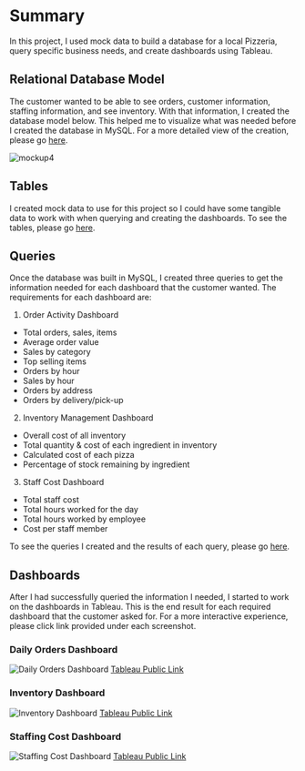 # Summary

In this project, I used mock data to build a database for a local Pizzeria, query specific business needs, and create dashboards using Tableau.

## Relational Database Model

The customer wanted to be able to see orders, customer information, staffing information, and see inventory. With that information, I created the database model below. This helped me to visualize what was needed before I created the database in MySQL. For a more detailed view of the creation, please go [here](https://github.com/darionruiz/SQL-Database-Project/tree/personal_projects/3-database-creation).

![mockup4](https://user-images.githubusercontent.com/104656507/193480515-6b345d36-70f0-4759-b404-c09fe0f1548f.png)

## Tables

I created mock data to use for this project so I could have some tangible data to work with when querying and creating the dashboards. To see the tables, please go [here](https://github.com/darionruiz/SQL-Database-Project/tree/personal_projects/4-tables).

## Queries

Once the database was built in MySQL, I created three queries to get the information needed for each dashboard that the customer wanted. The requirements for each dashboard are:

1. Order Activity Dashboard
- Total orders, sales, items
- Average order value
- Sales by category
- Top selling items
- Orders by hour
- Sales by hour
- Orders by address
- Orders by delivery/pick-up

2. Inventory Management Dashboard
- Overall cost of all inventory 
- Total quantity & cost of each ingredient in inventory
- Calculated cost of each pizza
- Percentage of stock remaining by ingredient

3. Staff Cost Dashboard
- Total staff cost
- Total hours worked for the day
- Total hours worked by employee
- Cost per staff member

To see the queries I created and the results of each query, please go [here](https://github.com/darionruiz/SQL-Database-Project/tree/personal_projects/5-queries-and-results).

## Dashboards

After I had successfully queried the information I needed, I started to work on the dashboards in Tableau. This is the end result for each required dashboard that the customer asked for. For a more interactive experience, please click link provided under each screenshot.

### Daily Orders Dashboard

![Daily Orders Dashboard](https://user-images.githubusercontent.com/104656507/193480911-a287432f-0bcd-4d0b-950c-c6d9e2d01d6c.png)
[Tableau Public Link](https://public.tableau.com/app/profile/darion1928/viz/DailyOrders_16647393258850/OrdersDashboard)

### Inventory Dashboard

![Inventory Dashboard](https://user-images.githubusercontent.com/104656507/193480953-68758614-1c21-4b70-8e50-78843644b1ff.png)
[Tableau Public Link](https://public.tableau.com/app/profile/darion1928/viz/Inventory_16647390584700/IngredientsDashboard)

### Staffing Cost Dashboard

![Staffing Cost Dashboard](https://user-images.githubusercontent.com/104656507/193480973-0930a72f-27cb-4222-8689-bab3c6a54e67.png)
[Tableau Public Link](https://public.tableau.com/app/profile/darion1928/viz/StaffingCost/StaffingCost)
